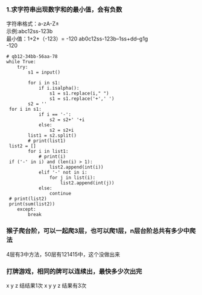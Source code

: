 ### 1.求字符串出现数字和的最小值，会有负数

字符串格式：a-zA-Z±  
示例:abc12ss-123b  
最小值：1+2+（-123）= -120 ab0c12ss-123b–1ss+dd–g1g  
-120

```
# qb12-34bb-56aa-78
while True:  
    try:  
        s1 = input()  
  
        for i in s1:  
            if i.isalpha():  
                s1 = s1.replace(i," ")  
                s1 = s1.replace('+',' ')  
        s2 = ''  
 for i in s1:  
            if i == '-':  
                s2 = s2+' '+i  
            else:  
                s2 = s2+i  
        list1 = s2.split()  
        # print(list1)  
 list2 = []  
        for i in list1:  
            # print(i)  
 if ('-' in i) and (len(i) > 1):  
                list2.append(int(i))  
            elif '-' not in i:  
                for j in list(i):  
                    list2.append(int(j))  
            else:  
                continue  
 # print(list2)  
 print(sum(list2))  
    except:          
		break
```

### 猴子爬台阶，可以一起爬3层，也可以爬1层，n层台阶总共有多少中爬法

4层有3中方法，50层有121415中，这个没做出来

### 打牌游戏，相同的牌可以连续出，最快多少次出完

x y z 结结果1次 x y y z 结果有3次 
